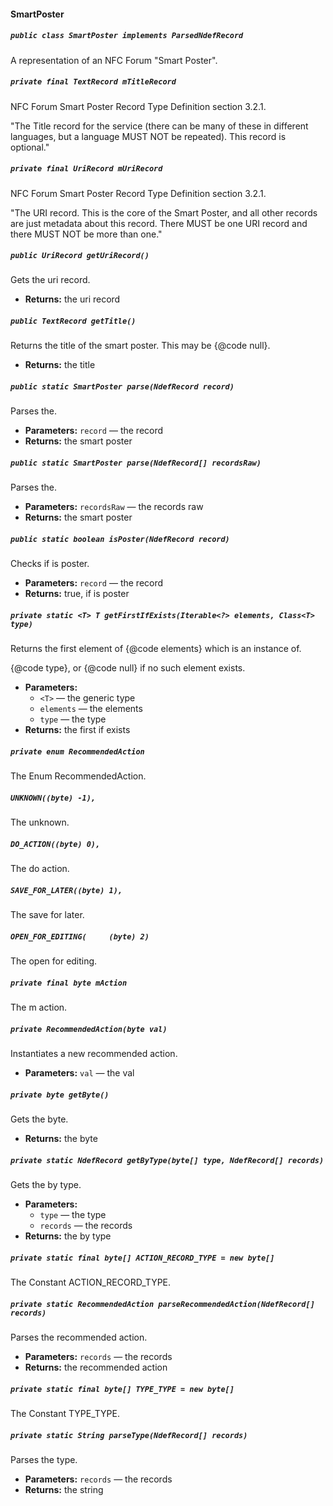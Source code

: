 #### SmartPoster

##### `public class SmartPoster implements ParsedNdefRecord`

A representation of an NFC Forum "Smart Poster".

##### `private final TextRecord mTitleRecord`

NFC Forum Smart Poster Record Type Definition section 3.2.1. 

"The Title record for the service (there can be many of these in different languages, but a language MUST NOT be repeated). This record is optional."

##### `private final UriRecord mUriRecord`

NFC Forum Smart Poster Record Type Definition section 3.2.1. 

"The URI record. This is the core of the Smart Poster, and all other records are just metadata about this record. There MUST be one URI record and there MUST NOT be more than one."

##### `public UriRecord getUriRecord()`

Gets the uri record.

 * **Returns:** the uri record

##### `public TextRecord getTitle()`

Returns the title of the smart poster. This may be {@code null}.

 * **Returns:** the title

##### `public static SmartPoster parse(NdefRecord record)`

Parses the.

 * **Parameters:** `record` — the record
 * **Returns:** the smart poster

##### `public static SmartPoster parse(NdefRecord[] recordsRaw)`

Parses the.

 * **Parameters:** `recordsRaw` — the records raw
 * **Returns:** the smart poster

##### `public static boolean isPoster(NdefRecord record)`

Checks if is poster.

 * **Parameters:** `record` — the record
 * **Returns:** true, if is poster

##### `private static <T> T getFirstIfExists(Iterable<?> elements, Class<T> type)`

Returns the first element of {@code elements} which is an instance of. 

{@code type}, or {@code null} if no such element exists.

 * **Parameters:**
   * `<T>` — the generic type
   * `elements` — the elements
   * `type` — the type
 * **Returns:** the first if exists

##### `private enum RecommendedAction`

The Enum RecommendedAction.

##### `UNKNOWN((byte) -1),`

The unknown.

##### `DO_ACTION((byte) 0),`

The do action.

##### `SAVE_FOR_LATER((byte) 1),`

The save for later.

##### `OPEN_FOR_EDITING(     (byte) 2)`

The open for editing.

##### `private final byte mAction`

The m action.

##### `private RecommendedAction(byte val)`

Instantiates a new recommended action.

 * **Parameters:** `val` — the val

##### `private byte getByte()`

Gets the byte.

 * **Returns:** the byte

##### `private static NdefRecord getByType(byte[] type, NdefRecord[] records)`

Gets the by type.

 * **Parameters:**
   * `type` — the type
   * `records` — the records
 * **Returns:** the by type

##### `private static final byte[] ACTION_RECORD_TYPE = new byte[]`

The Constant ACTION_RECORD_TYPE.

##### `private static RecommendedAction parseRecommendedAction(NdefRecord[] records)`

Parses the recommended action.

 * **Parameters:** `records` — the records
 * **Returns:** the recommended action

##### `private static final byte[] TYPE_TYPE = new byte[]`

The Constant TYPE_TYPE.

##### `private static String parseType(NdefRecord[] records)`

Parses the type.

 * **Parameters:** `records` — the records
 * **Returns:** the string
